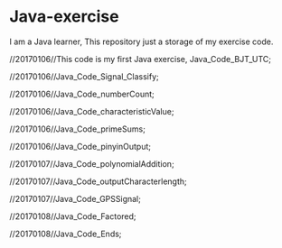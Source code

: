 # Java-exercise

I am a Java learner, This repository just a storage of my exercise code. 

//20170106//This code is my first Java exercise, Java_Code_BJT_UTC;

//20170106//Java_Code_Signal_Classify;

//20170106//Java_Code_numberCount;

//20170106//Java_Code_characteristicValue;

//20170106//Java_Code_primeSums;

//20170106//Java_Code_pinyinOutput;

//20170107//Java_Code_polynomialAddition;

//20170107//Java_Code_outputCharacterlength;

//20170107//Java_Code_GPSSignal;

//20170108//Java_Code_Factored;

//20170108//Java_Code_Ends;


